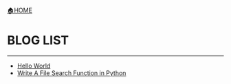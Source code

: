 [🏠HOME](https://chunribu.github.io/blog/)

# BLOG LIST

---

+ [Hello World](./HelloWorld.md)
+ [Write A File Search Function in Python](./WriteAFileSearchFunctionInPython.md)

